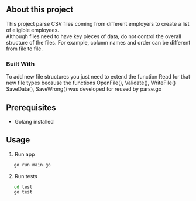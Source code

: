 ## About this project
This project parse CSV files coming from different employers to create a list of eligible employees. <br />
Although files need to have key pieces of data, do not control the overall structure of the files. For example, column names and order can be different from file to file. <br />
### Built With
To add new file structures you just need to extend the function Read for that new file types because the functions OpenFile(), Validate(), WriteFile() SaveData(), SaveWrong() was developed for reused by parse.go 
## Prerequisites

* Golang installed

## Usage
1. Run app <br />

```sh
   go run main.go
```
2. Run tests <br />

```sh
   cd test
   go test
```
